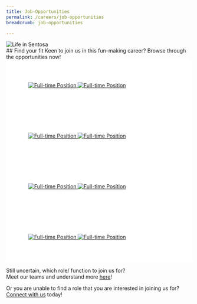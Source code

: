 ```yaml
---
title: Job-Opportunities
permalink: /careers/job-opportunities
breadcrumb: job-opportunities

---
```


<div class="row">
  <div class="col is-12">
	<figure style="margin: 0;position: relative;">
        <img src="../images/careers/hero-banner.jpg" alt="Life in Sentosa"/>
        </figure>
  </div>
</div>
## Find your fit
  Keen to join us in this fun-making career?  
  Browse through the opportunities now!  
 <div class="row" style="background-color: white;">
	<div class="col is-4" style="background-color: white;padding:1.5vh;">
		<a href="https://www.jobstreet.com.sg/career/sentosa_ft.htm">
                <figure style="margin: 0; position: relative;">
			<img class="grid-image-1" src="../images/careers/mockup1.jpg" alt="Full-time Position"/>
			<img src="../images/careers/mockup2.jpg" class="grid-image-2" alt="Full-time Position"/>
		</figure>
			</a>
	</div>
<div class="col is-4" style="background-color: white;padding:1.5vh;">
		<a href="https://www.jobstreet.com.sg/career/sentosa_pt.htm">
                <figure style="margin: 0; position: relative;">
			<img class="grid-image-1" src="../images/careers/mockup1.jpg" alt="Full-time Position"/>
			<img src="../images/careers/mockup2.jpg" class="grid-image-2" alt="Full-time Position"/>
		</figure>
			</a>
	</div>
	<div class="col is-4" style="background-color: white;padding:0;">
                <figure style="margin: 0; position: relative;">
		</figure>
	</div>
</div>

 <div class="row" style="background-color: white;">
<div class="col is-4" style="background-color: white;padding:1.5vh;">
		<a href="https://isomer-sentosa-staging.netlify.com/graduate-programme">
                <figure style="margin: 0; position: relative;">
			<img class="grid-image-1" src="../images/careers/mockup1.jpg" alt="Full-time Position"/>
			<img src="../images/careers/mockup2.jpg" class="grid-image-2" alt="Full-time Position"/>
		</figure>
			</a>
	</div>
<div class="col is-4" style="background-color: white;padding:1.5vh;">
		<a href="https://www.jobstreet.com.sg/career/onefabergroup.htm">
                <figure style="margin: 0; position: relative;">
			<img class="grid-image-1" src="../images/careers/mockup1.jpg" alt="Full-time Position"/>
			<img src="../images/careers/mockup2.jpg" class="grid-image-2" alt="Full-time Position"/>
		</figure>
			</a>
	</div>
	<div class="col is-4" style="background-color: white;padding:0;">
                <figure style="margin: 0; position: relative;">
		</figure>
	</div>
</div>
  
<!-- remember to change hyperlink for 1,2 to live site-->
<!-- remember to change hyperlink for 1,2 to live site-->
Still uncertain, which role/ function to join us for?  
Meet our teams and understand more [here][1]!
  
Or you are unable to find a role that you are interested in joining us for?  
  [Connect with us][2] today!


[1]: <https://isomer-sentosa-staging.netlify.com/careers/meet-the-teams/>
[2]: <https://isomer-sentosa-staging.netlify.com/careers/connect-with-us/>
